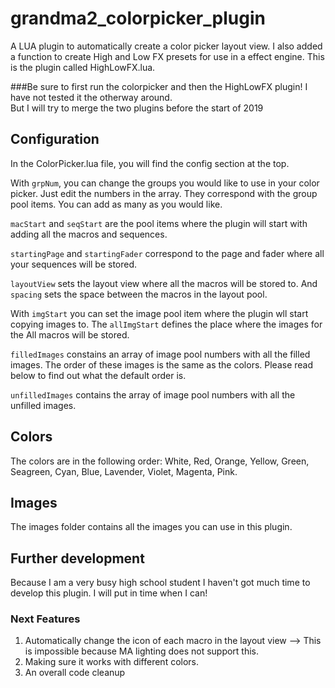 # grandma2_colorpicker_plugin

A LUA plugin to automatically create a color picker layout view.
I also added a function to create High and Low FX presets for use in a effect engine.
This is the plugin called HighLowFX.lua.

###Be sure to first run the colorpicker and then the HighLowFX plugin! 
I have not tested it the otherway around.  
But I will try to merge the two plugins before the start of 2019

## Configuration
In the ColorPicker.lua file, you will find the config section at the top.

With `grpNum`, you can change the groups you would like to use in your color picker.
Just edit the numbers in the array. They correspond with the group pool items.
You can add as many as you would like.

`macStart` and `seqStart` are the pool items where the plugin will start with adding all the macros and sequences.

`startingPage` and `startingFader` correspond to the page and fader where all your sequences will be stored.

`layoutView` sets the layout view where all the macros will be stored to.
And `spacing` sets the space between the macros in the layout pool.

With `imgStart` you can set the image pool item where the plugin wll start copying images to.
The `allImgStart` defines the place where the images for the All macros will be stored.

`filledImages` constains an array of image pool numbers with all the filled images.
The order of these images is the same as the colors. Please read below to find out what the default order is.

`unfilledImages` contains the array of image pool numbers with all the unfilled images. 


## Colors

The colors are in the following order:
White, Red, Orange, Yellow, Green, Seagreen, Cyan, Blue, Lavender, Violet, Magenta, Pink.


## Images 
The images folder contains all the images you can use in this plugin.


## Further development

Because I am a very busy high school student I haven't got much time to develop this plugin. I will put in time when I can! 

### Next Features

1. Automatically change the icon of each macro in the layout view --> This is impossible because MA lighting does not support this.
2. Making sure it works with different colors.
3. An overall code cleanup
